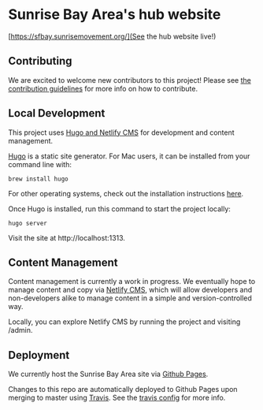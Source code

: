 # Sunrise Bay Area's hub website

[https://sfbay.sunrisemovement.org/](See the hub website live!)

## Contributing

We are excited to welcome new contributors to this project! Please see [the contribution guidelines](./CONTRIBUTING.md) for more info on how to contribute.

## Local Development

This project uses [Hugo and Netlify CMS](https://www.netlifycms.org/docs/hugo/) for development and content management.

[Hugo](https://gohugo.io/) is a static site generator. For Mac users, it can be installed from your command line with:

```
brew install hugo
```

For other operating systems, check out the installation instructions [here](https://gohugo.io/getting-started/installing).

Once Hugo is installed, run this command to start the project locally:

```
hugo server
```

Visit the site at http://localhost:1313.

## Content Management

Content management is currently a work in progress. We eventually hope to manage content and copy via [Netlify CMS](https://www.netlifycms.org/), which will allow developers and non-developers alike to manage content in a simple and version-controlled way.

Locally, you can explore Netlify CMS by running the project and visiting /admin.

## Deployment

We currently host the Sunrise Bay Area site via [Github Pages](https://pages.github.com/).

Changes to this repo are automatically deployed to Github Pages upon merging to master using [Travis](https://travis-ci.org/).
See the [travis config](./.travis.yml) for more info.
